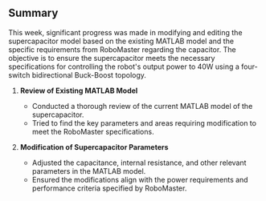 ## Summary
This week, significant progress was made in modifying and editing the supercapacitor model based on the existing MATLAB model and the specific requirements from RoboMaster regarding the capacitor. The objective is to ensure the supercapacitor meets the necessary specifications for controlling the robot's output power to 40W using a four-switch bidirectional Buck-Boost topology.

1. **Review of Existing MATLAB Model**
   - Conducted a thorough review of the current MATLAB model of the supercapacitor.
   - Tried to find the key parameters and areas requiring modification to meet the RoboMaster specifications.

2. **Modification of Supercapacitor Parameters**
   - Adjusted the capacitance, internal resistance, and other relevant parameters in the MATLAB model.
   - Ensured the modifications align with the power requirements and performance criteria specified by RoboMaster.
